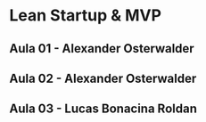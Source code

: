 # Lean Startup & MVP

## Aula 01 - Alexander Osterwalder

## Aula 02 - Alexander Osterwalder

## Aula 03 - Lucas Bonacina Roldan
